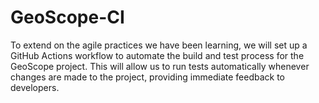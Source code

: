 # GeoScope-CI
To extend on the agile practices we have been learning, we will set up a GitHub Actions workflow to automate the build and test process for the GeoScope project. This will allow us to run tests automatically whenever changes are made to the project, providing immediate feedback to developers.
